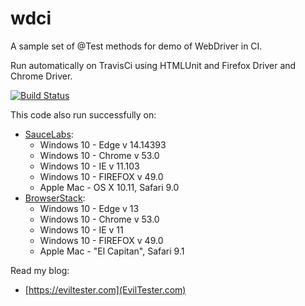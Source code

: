 # wdci

A sample set of @Test methods for demo of WebDriver in CI.

Run automatically on TravisCi using HTMLUnit and Firefox Driver and Chrome Driver.

[![Build Status](https://travis-ci.org/eviltester/wdcibasic.svg?branch=master)](https://travis-ci.org/eviltester/wdcibasic)

This code also run successfully on:

* [SauceLabs](https://saucelabs.com):
    * Windows 10 - Edge v 14.14393
    * Windows 10 - Chrome v 53.0
    * Windows 10 - IE v 11.103
    * Windows 10 - FIREFOX v 49.0
    * Apple Mac - OS X 10.11, Safari 9.0
* [BrowserStack](https://www.browserstack.com):
    * Windows 10 - Edge v 13
    * Windows 10 - Chrome v 53.0
    * Windows 10 - IE v 11
    * Windows 10 - FIREFOX v 49.0
    * Apple Mac - "El Capitan", Safari 9.1

Read my blog:

* [https://eviltester.com](EvilTester.com)





